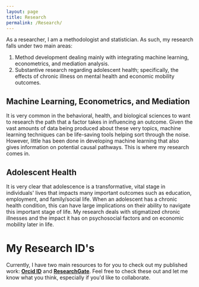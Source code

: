 ```yaml
---
layout: page
title: Research
permalink: /Research/
---
```


As a researcher, I am a methodologist and statistician. As such, my research falls under two main areas:

1. Method development dealing mainly with integrating machine learning, econometrics, and mediation analysis.
2. Substantive research regarding adolescent health; specifically, the effects of chronic illness on mental health and economic mobility outcomes.

## Machine Learning, Econometrics, and Mediation

It is very common in the behavioral, health, and biological sciences to want to research the path that a factor takes in influencing an outcome. Given the vast amounts of data being produced about these very topics, machine learning techniques can be life-saving tools helping sort through the noise. However, little has been done in developing machine learning that also gives information on potential causal pathways.  This is where my research comes in.

## Adolescent Health

It is very clear that adolescence is a transformative, vital stage in individuals' lives that impacts many important outcomes such as education, employment, and family/social life. When an adolescent has a chronic health condition, this can have large implications on their ability to navigate this important stage of life. My research deals with stigmatized chronic illnesses and the impact it has on psychosocial factors and on economic mobility later in life.

# My Research ID's

Currently, I have two main resources to for you to check out my published work: [**Orcid ID**](http://orcid.org/0000-0002-2137-1391) and [**ResearchGate**](https://www.researchgate.net/profile/Tyson_Barrett). Feel free to check these out and let me know what you think, especially if you'd like to collaborate.

